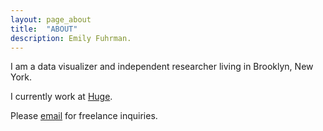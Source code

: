```yaml
---
layout: page_about
title:	"ABOUT"
description: Emily Fuhrman.
---
```

I am a data visualizer and independent researcher living in Brooklyn, New York.

I currently work at [Huge](http://www.hugeinc.com/).

Please [email](mailto:emily.c.fuhrman@gmail.com) for freelance inquiries.